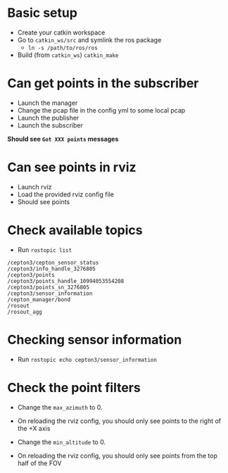 
# Basic setup
* Create your catkin workspace 
* Go to `catkin_ws/src` and symlink the ros package
    * `ln -s /path/to/ros/ros`
* Build (from `catkin_ws`)
    `catkin_make`

# Can get points in the subscriber
* Launch the manager
* Change the pcap file in the config yml to some local pcap
* Launch the publisher
* Launch the subscriber

<strong>Should see `Got XXX points` messages</strong>


# Can see points in rviz
* Launch rviz
* Load the provided rviz config file
* Should see points

# Check available topics
* Run `rostopic list`

```
/cepton3/cepton_sensor_status
/cepton3/info_handle_3276805
/cepton3/points
/cepton3/points_handle_10994053554208
/cepton3/points_sn_3276805
/cepton3/sensor_information
/cepton_manager/bond
/rosout
/rosout_agg
```

# Checking sensor information
* Run `rostopic echo cepton3/sensor_information`


# Check the point filters
* Change the `max_azimuth` to 0. 
* On reloading the rviz config, you should only see points to the right of the +X axis

* Change the `min_altitude` to 0.
* On reloading the rviz config, you should only see points from the top half of the FOV

